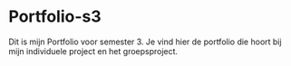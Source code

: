 # Portfolio-s3

Dit is mijn Portfolio voor semester 3. Je vind hier de portfolio die hoort bij mijn individuele project en het groepsproject.
